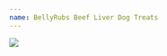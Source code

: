 ```yaml
---
name: BellyRubs Beef Liver Dog Treats
---
```


<a href="https://www.amazon.com/dp/B002LSI1Q4/ref=as_li_ss_il?coliid=I3NZE9X8ZKBVI1&colid=3A3G5PQI6U2UN&psc=1&ref_=lv_ov_lig_dp_it&linkCode=li2&tag=kombatkitchen-20&linkId=8f55bb857cc0a083c83f9832eb3ed522&language=en_US" target="_blank"><img border="0" src="//ws-na.amazon-adsystem.com/widgets/q?_encoding=UTF8&ASIN=B002LSI1Q4&Format=_SL160_&ID=AsinImage&MarketPlace=US&ServiceVersion=20070822&WS=1&tag=kombatkitchen-20&language=en_US" ></a><img src="https://ir-na.amazon-adsystem.com/e/ir?t=kombatkitchen-20&language=en_US&l=li2&o=1&a=B002LSI1Q4" width="1" height="1" border="0" alt="" style="border:none !important; margin:0px !important;" />
